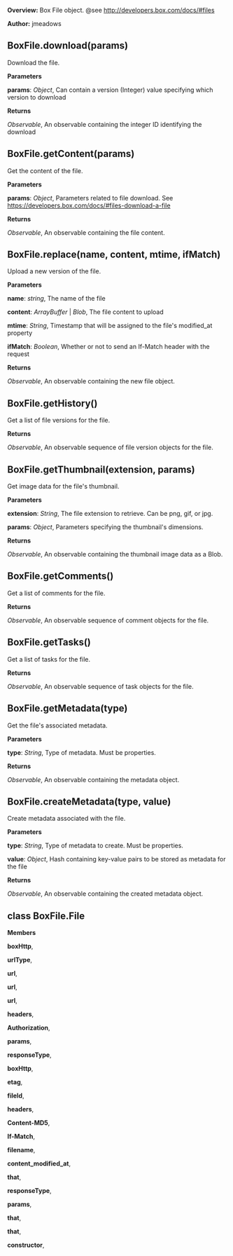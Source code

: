 **Overview:** Box File object. @see http://developers.box.com/docs/#files

**Author:** jmeadows

BoxFile.download(params)
------------------------
Download the file.

**Parameters**

**params**:  *Object*,  Can contain a version (Integer) value specifying which version to download

**Returns**

*Observable*,  An observable containing the integer ID identifying the download

BoxFile.getContent(params)
--------------------------
Get the content of the file.

**Parameters**

**params**:  *Object*,  Parameters related to file download. See https://developers.box.com/docs/#files-download-a-file

**Returns**

*Observable*,  An observable containing the file content.

BoxFile.replace(name, content, mtime, ifMatch)
----------------------------------------------
Upload a new version of the file.

**Parameters**

**name**:  *string*,  The name of the file

**content**:  *ArrayBuffer* | *Blob*,  The file content to upload

**mtime**:  *String*,  Timestamp that will be assigned to the file's modified_at property

**ifMatch**:  *Boolean*,  Whether or not to send an If-Match header with the request

**Returns**

*Observable*,  An observable containing the new file object.

BoxFile.getHistory()
--------------------
Get a list of file versions for the file.

**Returns**

*Observable*,  An observable sequence of file version objects for the file.

BoxFile.getThumbnail(extension, params)
---------------------------------------
Get image data for the file's thumbnail.

**Parameters**

**extension**:  *String*,  The file extension to retrieve.  Can be png, gif, or jpg.

**params**:  *Object*,  Parameters specifying the thumbnail's dimensions.

**Returns**

*Observable*,  An observable containing the thumbnail image data as a Blob.

BoxFile.getComments()
---------------------
Get a list of comments for the file.

**Returns**

*Observable*,  An observable sequence of comment objects for the file.

BoxFile.getTasks()
------------------
Get a list of tasks for the file.

**Returns**

*Observable*,  An observable sequence of task objects for the file.

BoxFile.getMetadata(type)
-------------------------
Get the file's associated metadata.

**Parameters**

**type**:  *String*,  Type of metadata. Must be properties.

**Returns**

*Observable*,  An observable containing the metadata object.

BoxFile.createMetadata(type, value)
-----------------------------------
Create metadata associated with the file.

**Parameters**

**type**:  *String*,  Type of metadata to create. Must be properties.

**value**:  *Object*,  Hash containing key-value pairs to be stored as metadata for the file

**Returns**

*Observable*,  An observable containing the created metadata object.

class BoxFile.File
------------------
**Members**

**boxHttp**,  


**urlType**,  


**url**,  


**url**,  


**url**,  


**headers**,  


**Authorization**,  


**params**,  


**responseType**,  


**boxHttp**,  


**etag**,  


**fileId**,  


**headers**,  


**Content-MD5**,  


**If-Match**,  


**filename**,  


**content_modified_at**,  


**that**,  


**responseType**,  


**params**,  


**that**,  


**that**,  


**constructor**,  


